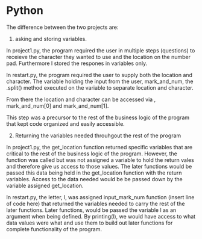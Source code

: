 # Python

The difference between the two projects are:
1) asking and storing variables.

In project1.py, the program required the user in multiple steps (questions) to receieve the character they wanted to use and the location on the number pad. Furthermore I stored the respones in variables only. 

In restart.py, the program required the user to supply both the location and character.  The variable holding the input from the user, mark_and_num,  the .split() method executed on the variable to separate location and character.

From there the location and character can be accessed via , mark_and_num[0] and mark_and_num[1]. 

This step was a precursor to the rest of the business logic of the program that kept code organized and easily accessible.

2) Returning the variables needed throuhgout the rest of the program

In project1.py, the get_location function returned specific variables that are critical to the rest of the business logic of the program.  However, the function was called but was not assigned a variable to hold the return vales and therefore give us access to those values.  The later functions would be passed this data being held in the get_location function with the return variables.  Access to the data needed would be be passed down by the variable assigned get_location.

In restart.py, the letter, l, was assigned input_mark_num function (insert line of code here) that returned the variables needed to carry the rest of the later functions.  Later functions, would be passed the variable l as an argument when being defined.  By printing(l), we would have access to what data values were what and use them to build out later functions for complete functionality of the program.
